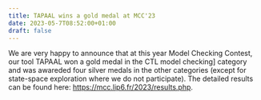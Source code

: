 ```yaml
---
title: TAPAAL wins a gold medal at MCC'23
date: 2023-05-7T08:52:00+01:00
draft: false
---
```


We are very happy to announce that at this year Model Checking Contest, our tool TAPAAL won a gold medal in the CTL model checking]
category and was awareded four silver medals in the other categories (except for state-space exploration where we do not participate).
The detailed results can be found here:  https://mcc.lip6.fr/2023/results.php.
